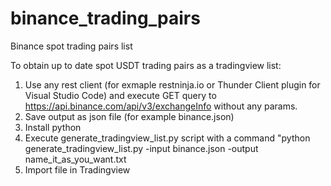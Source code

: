 # binance_trading_pairs
Binance spot trading pairs list

To obtain up to date spot USDT trading pairs as a tradingview list: 
1. Use any rest client (for exmaple restninja.io or Thunder Client plugin for Visual Studio Code) and execute GET query to https://api.binance.com/api/v3/exchangeInfo without any params.
2. Save output as json file (for example binance.json)
3. Install python
4. Execute generate_tradingview_list.py script with a command "python generate_tradingview_list.py -input binance.json -output name_it_as_you_want.txt
5. Import file in Tradingview
